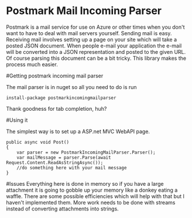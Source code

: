 Postmark Mail Incoming Parser
=============================

Postmark is a mail service for use on Azure or other times when you don't want to have to deal with mail servers yourself. Sending mail is easy. Receiving mail involves setting up a page on your site which will take a posted JSON document. When people e-mail your application the e-mail will be converted into a JSON representation and posted to the given URL. Of course parsing this document can be a bit tricky. This library makes the process much easier. 

#Getting postmark incoming mail parser

The mail parser is in nuget so all you need to do is run 

    install-package postmarkincomingmailparser

Thank goodness for tab completion, huh? 

#Using it

The simplest way is to set up a ASP.net MVC WebAPI page. 

    public async void Post()
    {
        var parser = new PostmarkIncomingMailParser.Parser();
        var mailMessage = parser.Parse(await Request.Content.ReadAsStringAsync());
        //do something here with your mail message
    }

#Issues
Everything here is done in memory so if you have a large attachment it is going to gobble up your memory like a donkey eating a waffle. There are some possible efficiencies which will help with that but I haven't implemented them. More work needs to be done with streams instead of converting attachments into strings.